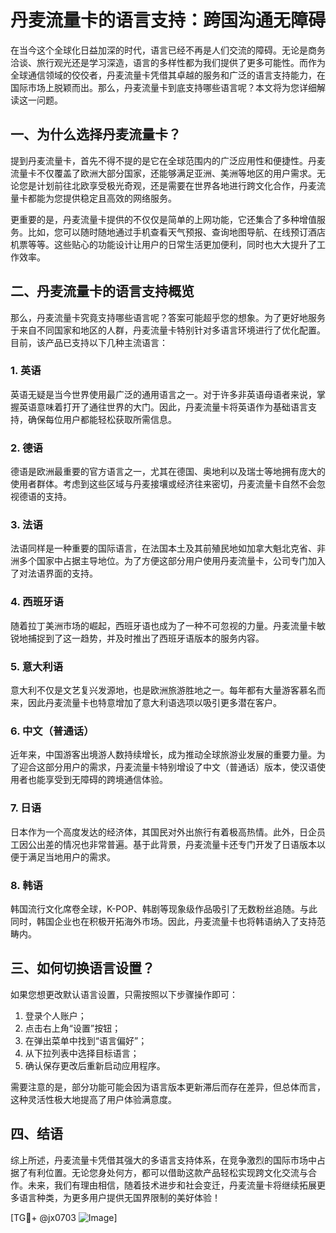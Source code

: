 # 丹麦流量卡的语言支持：跨国沟通无障碍

在当今这个全球化日益加深的时代，语言已经不再是人们交流的障碍。无论是商务洽谈、旅行观光还是学习深造，语言的多样性都为我们提供了更多可能性。而作为全球通信领域的佼佼者，丹麦流量卡凭借其卓越的服务和广泛的语言支持能力，在国际市场上脱颖而出。那么，丹麦流量卡到底支持哪些语言呢？本文将为您详细解读这一问题。

## 一、为什么选择丹麦流量卡？

提到丹麦流量卡，首先不得不提的是它在全球范围内的广泛应用性和便捷性。丹麦流量卡不仅覆盖了欧洲大部分国家，还能够满足亚洲、美洲等地区的用户需求。无论您是计划前往北欧享受极光奇观，还是需要在世界各地进行跨文化合作，丹麦流量卡都能为您提供稳定且高效的网络服务。

更重要的是，丹麦流量卡提供的不仅仅是简单的上网功能，它还集合了多种增值服务。比如，您可以随时随地通过手机查看天气预报、查询地图导航、在线预订酒店机票等等。这些贴心的功能设计让用户的日常生活更加便利，同时也大大提升了工作效率。

## 二、丹麦流量卡的语言支持概览

那么，丹麦流量卡究竟支持哪些语言呢？答案可能超乎您的想象。为了更好地服务于来自不同国家和地区的人群，丹麦流量卡特别针对多语言环境进行了优化配置。目前，该产品已支持以下几种主流语言：

### 1. 英语
英语无疑是当今世界使用最广泛的通用语言之一。对于许多非英语母语者来说，掌握英语意味着打开了通往世界的大门。因此，丹麦流量卡将英语作为基础语言支持，确保每位用户都能轻松获取所需信息。

### 2. 德语
德语是欧洲最重要的官方语言之一，尤其在德国、奥地利以及瑞士等地拥有庞大的使用者群体。考虑到这些区域与丹麦接壤或经济往来密切，丹麦流量卡自然不会忽视德语的支持。

### 3. 法语
法语同样是一种重要的国际语言，在法国本土及其前殖民地如加拿大魁北克省、非洲多个国家中占据主导地位。为了方便这部分用户使用丹麦流量卡，公司专门加入了对法语界面的支持。

### 4. 西班牙语
随着拉丁美洲市场的崛起，西班牙语也成为了一种不可忽视的力量。丹麦流量卡敏锐地捕捉到了这一趋势，并及时推出了西班牙语版本的服务内容。

### 5. 意大利语
意大利不仅是文艺复兴发源地，也是欧洲旅游胜地之一。每年都有大量游客慕名而来，因此丹麦流量卡也特意增加了意大利语选项以吸引更多潜在客户。

### 6. 中文（普通话）
近年来，中国游客出境游人数持续增长，成为推动全球旅游业发展的重要力量。为了迎合这部分用户的需求，丹麦流量卡特别增设了中文（普通话）版本，使汉语使用者也能享受到无障碍的跨境通信体验。

### 7. 日语
日本作为一个高度发达的经济体，其国民对外出旅行有着极高热情。此外，日企员工因公出差的情况也非常普遍。基于此背景，丹麦流量卡还专门开发了日语版本以便于满足当地用户的需求。

### 8. 韩语
韩国流行文化席卷全球，K-POP、韩剧等现象级作品吸引了无数粉丝追随。与此同时，韩国企业也在积极开拓海外市场。因此，丹麦流量卡也将韩语纳入了支持范畴内。

## 三、如何切换语言设置？

如果您想更改默认语言设置，只需按照以下步骤操作即可：
1. 登录个人账户；
2. 点击右上角“设置”按钮；
3. 在弹出菜单中找到“语言偏好”；
4. 从下拉列表中选择目标语言；
5. 确认保存更改后重新启动应用程序。

需要注意的是，部分功能可能会因为语言版本更新滞后而存在差异，但总体而言，这种灵活性极大地提高了用户体验满意度。

## 四、结语

综上所述，丹麦流量卡凭借其强大的多语言支持体系，在竞争激烈的国际市场中占据了有利位置。无论您身处何方，都可以借助这款产品轻松实现跨文化交流与合作。未来，我们有理由相信，随着技术进步和社会变迁，丹麦流量卡将继续拓展更多语言种类，为更多用户提供无国界限制的美好体验！

[TG💪+ @jx0703 ![Image](https://github.com/user-attachments/assets/dbca1d08-cadb-493c-b0ec-ad6f7a83f270)]